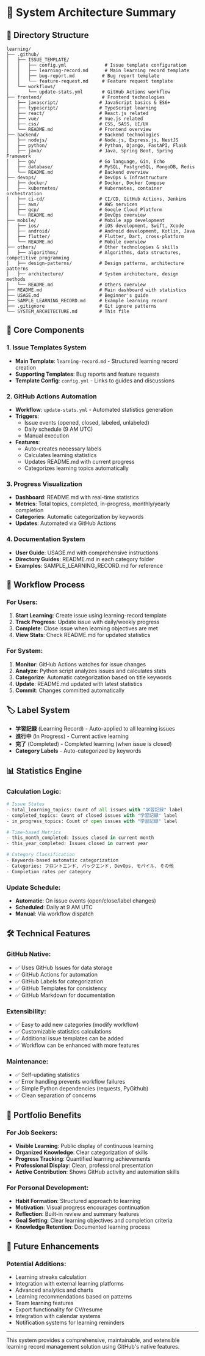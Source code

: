 # 🎯 System Architecture Summary

## 📂 Directory Structure

```
learning/
├── .github/
│   ├── ISSUE_TEMPLATE/
│   │   ├── config.yml              # Issue template configuration
│   │   ├── learning-record.md      # Main learning record template
│   │   ├── bug-report.md          # Bug report template
│   │   └── feature-request.md     # Feature request template
│   └── workflows/
│       └── update-stats.yml       # GitHub Actions workflow
├── frontend/                      # Frontend technologies
│   ├── javascript/               # JavaScript basics & ES6+
│   ├── typescript/               # TypeScript learning
│   ├── react/                    # React.js related
│   ├── vue/                      # Vue.js related
│   ├── css/                      # CSS, SASS, UI/UX
│   └── README.md                 # Frontend overview
├── backend/                      # Backend technologies
│   ├── nodejs/                   # Node.js, Express.js, NestJS
│   ├── python/                   # Python, Django, FastAPI, Flask
│   ├── java/                     # Java, Spring Boot, Spring Framework
│   ├── go/                       # Go language, Gin, Echo
│   ├── database/                 # MySQL, PostgreSQL, MongoDB, Redis
│   └── README.md                 # Backend overview
├── devops/                       # DevOps & Infrastructure
│   ├── docker/                   # Docker, Docker Compose
│   ├── kubernetes/               # Kubernetes, container orchestration
│   ├── ci-cd/                    # CI/CD, GitHub Actions, Jenkins
│   ├── aws/                      # AWS services
│   ├── gcp/                      # Google Cloud Platform
│   └── README.md                 # DevOps overview
├── mobile/                       # Mobile app development
│   ├── ios/                      # iOS development, Swift, Xcode
│   ├── android/                  # Android development, Kotlin, Java
│   ├── flutter/                  # Flutter, Dart, cross-platform
│   └── README.md                 # Mobile overview
├── others/                       # Other technologies & skills
│   ├── algorithms/               # Algorithms, data structures, competitive programming
│   ├── design-patterns/          # Design patterns, architecture patterns
│   ├── architecture/             # System architecture, design methods
│   └── README.md                 # Others overview
├── README.md                     # Main dashboard with statistics
├── USAGE.md                      # Beginner's guide
├── SAMPLE_LEARNING_RECORD.md     # Example learning record
├── .gitignore                    # Git ignore patterns
└── SYSTEM_ARCHITECTURE.md        # This file
```

## 🔧 Core Components

### 1. Issue Templates System
- **Main Template**: `learning-record.md` - Structured learning record creation
- **Supporting Templates**: Bug reports and feature requests
- **Template Config**: `config.yml` - Links to guides and discussions

### 2. GitHub Actions Automation
- **Workflow**: `update-stats.yml` - Automated statistics generation
- **Triggers**: 
  - Issue events (opened, closed, labeled, unlabeled)
  - Daily schedule (9 AM UTC)
  - Manual execution
- **Features**:
  - Auto-creates necessary labels
  - Calculates learning statistics
  - Updates README.md with current progress
  - Categorizes learning topics automatically

### 3. Progress Visualization
- **Dashboard**: README.md with real-time statistics
- **Metrics**: Total topics, completed, in-progress, monthly/yearly completion
- **Categories**: Automatic categorization by keywords
- **Updates**: Automated via GitHub Actions

### 4. Documentation System
- **User Guide**: USAGE.md with comprehensive instructions
- **Directory Guides**: README.md in each category folder
- **Examples**: SAMPLE_LEARNING_RECORD.md for reference

## 🚀 Workflow Process

### For Users:
1. **Start Learning**: Create issue using learning-record template
2. **Track Progress**: Update issue with daily/weekly progress
3. **Complete**: Close issue when learning objectives are met
4. **View Stats**: Check README.md for updated statistics

### For System:
1. **Monitor**: GitHub Actions watches for issue changes
2. **Analyze**: Python script analyzes issues and calculates stats
3. **Categorize**: Automatic categorization based on title keywords
4. **Update**: README.md updated with latest statistics
5. **Commit**: Changes committed automatically

## 🏷️ Label System
- **学習記録** (Learning Record) - Auto-applied to all learning issues
- **進行中** (In Progress) - Current active learning
- **完了** (Completed) - Completed learning (when issue is closed)
- **Category Labels** - Auto-categorized by keywords

## 📊 Statistics Engine

### Calculation Logic:
```python
# Issue States
- total_learning_topics: Count of all issues with "学習記録" label
- completed_topics: Count of closed issues with "学習記録" label  
- in_progress_topics: Count of open issues with "学習記録" label

# Time-based Metrics
- this_month_completed: Issues closed in current month
- this_year_completed: Issues closed in current year

# Category Classification
- Keywords-based automatic categorization
- Categories: フロントエンド, バックエンド, DevOps, モバイル, その他
- Completion rates per category
```

### Update Schedule:
- **Automatic**: On issue events (open/close/label changes)
- **Scheduled**: Daily at 9 AM UTC
- **Manual**: Via workflow dispatch

## 🛠️ Technical Features

### GitHub Native:
- ✅ Uses GitHub Issues for data storage
- ✅ GitHub Actions for automation  
- ✅ GitHub Labels for categorization
- ✅ GitHub Templates for consistency
- ✅ GitHub Markdown for documentation

### Extensibility:
- ✅ Easy to add new categories (modify workflow)
- ✅ Customizable statistics calculations
- ✅ Additional issue templates can be added
- ✅ Workflow can be enhanced with more features

### Maintenance:
- ✅ Self-updating statistics
- ✅ Error handling prevents workflow failures
- ✅ Simple Python dependencies (requests, PyGithub)
- ✅ Clean separation of concerns

## 🎯 Portfolio Benefits

### For Job Seekers:
- **Visible Learning**: Public display of continuous learning
- **Organized Knowledge**: Clear categorization of skills
- **Progress Tracking**: Quantified learning achievements
- **Professional Display**: Clean, professional presentation
- **Active Contribution**: Shows GitHub activity and automation skills

### For Personal Development:
- **Habit Formation**: Structured approach to learning
- **Motivation**: Visual progress encourages continuation
- **Reflection**: Built-in review and summary features
- **Goal Setting**: Clear learning objectives and completion criteria
- **Knowledge Retention**: Documented learning process

## 🔮 Future Enhancements

### Potential Additions:
- Learning streaks calculation
- Integration with external learning platforms
- Advanced analytics and charts
- Learning recommendations based on patterns
- Team learning features
- Export functionality for CV/resume
- Integration with calendar systems
- Notification systems for learning reminders

---

This system provides a comprehensive, maintainable, and extensible learning record management solution using GitHub's native features.